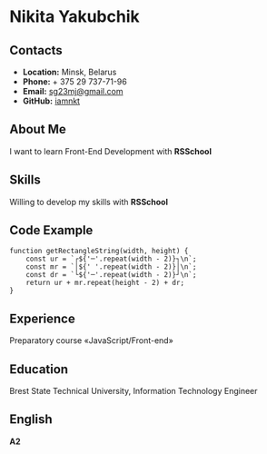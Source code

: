 # **Nikita Yakubchik** #

## **Contacts** ##
  
* **Location:** Minsk, Belarus  
* **Phone:** + 375 29 737-71-96  
* **Email:** sg23mj@gmail.com  
* **GitHub:** [iamnkt](https://github.com/iamnkt/)  
  
## **About Me** ##  

I want to learn Front-End Development with **RSSchool** 
  
##  **Skills** ##  
  
Willing to develop my skills with **RSSchool**  

## **Code Example** ##  

    function getRectangleString(width, height) {
        const ur = `┌${'─'.repeat(width - 2)}┐\n`;
        const mr = `│${' '.repeat(width - 2)}│\n`;
        const dr = `└${'─'.repeat(width - 2)}┘\n`;
        return ur + mr.repeat(height - 2) + dr;
    }

## **Experience** ##  
  
Preparatory course «JavaScript/Front-end»
  
## **Education** ##  

Brest State Technical University, Information Technology Engineer  

## **English** ##  

**A2**